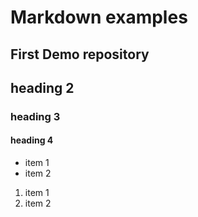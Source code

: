 # Markdown examples
## First Demo repository
## heading 2
### heading 3
#### heading 4

* item 1
* item 2

1. item 1
2. item 2
